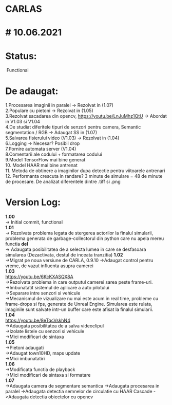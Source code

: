# CARLAS
# # 10.06.2021  
# Status:  
&nbsp;Functional  
# De adaugat:  
1.Procesarea imaginii in paralel  -> Rezolvat in (1.07)  
2.Populare cu pietoni -> Rezolvat in (1.05)  
3.Rezolvat sacadarea din opencv, https://youtu.be/LnJuMhz1QtU -> Abordat in V1.03 si V1.04  
4.De studiat diferitele tipuri de senzori pentru camera, Semantic segmentation / RGB  -> Adaugat SS in (1.07)  
5.Salvarea fisierului video (V1.03) -> Rezolvat in (1.04)  
6.Logging  -> Necesar? Posibil drop  
7.Pornire automata server (V1.04)  
8.Comentarii ale codului + formatarea codului  
9.Model TensorFlow mai bine generat  
10. Model HAAR mai bine antrenat  
11. Metoda de obtinere a imaginilor dupa detectie pentru viitoarele antrenari  
12. Performanta crescuta in randare? 3 minute de simulare = 48 de minute de procesare. De analizat diferentele dintre .tiff si .png    

#  Version Log:  
**1.00**    
-> Initial commit, functional  
**1.01**   
-> Rezolvata problema legata de stergerea actorilor la finalul simularii, problema generata de garbage-collectorul din python care nu apela mereu functia __del__  
-> Adaugata posibilitatea de a selecta lumea in care se desfasoara simularea (Dezactivata, destul de inceata tranzitia)
**1.02**    
->Migrat pe noua versiune de CARLA, 0.9.10
->Adaugat control pentru vreme, de vazut influenta asupra camerei  
**1.03**    
https://youtu.be/6KcKXASQX8A  
->Rezolvata problema in care outputul camerei sarea peste frame-uri.  
->Imbunatatit sistemul de aplicare a auto pilotului  
->Separare intre senzori si vehicule  
->Mecanismul de vizualizare nu mai este acum in real time, probleme cu frame-drops si fps, generate de Unreal Engine. Simularea este rulata, imaginile sunt salvate intr-un buffer care este afisat la finalul simularii.  
**1.04**    
https://youtu.be/8eTqcVskhN4  
->Adaugata posibilitatea de a salva videoclipul  
->Izolate listele cu senzori si vehicule  
->Mici modificari de sintaxa  
**1.05**  
->Pietoni adaugati  
->Adaugat town10HD, maps update  
->Mici imbunatatiri  
**1.06**  
->Modificata functia de playback  
->Mici modificari de sintaxa si formatare  
**1.07**  
->Adaugata camera de segmentare semantica
->Adaugata procesarea in paralel
->Adaugata detectia semnelor de circulatie cu HAAR Cascade
->Adaugata detectia obiectelor cu opencv
